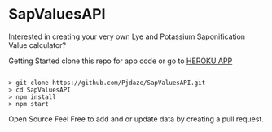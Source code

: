 # SapValuesAPI

Interested in creating your very own Lye and Potassium Saponification Value calculator?

Getting Started
clone this repo for app code or go to <a href="https://sapvalues-api.herokuapp.com/">HEROKU APP</a>

<code>
&gt; git clone https://github.com/Pjdaze/SapValuesAPI.git
&gt; cd SapValuesAPI
&gt; npm install
&gt; npm start
</code>

Open Source
Feel Free to add and or update data by creating a pull request.
